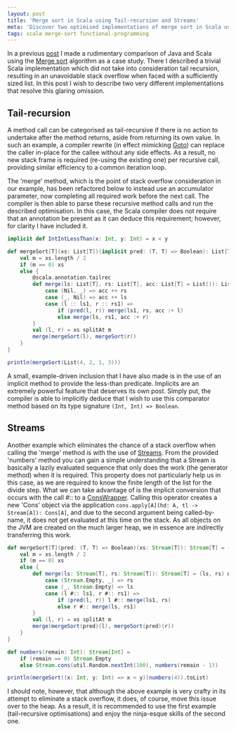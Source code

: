 ```yaml
---
layout: post
title: 'Merge sort in Scala using Tail-recursion and Streams'
meta: 'Discover two optimised implementations of merge sort in Scala using tail recursion and streams, complete with detailed code examples and explanations.'
tags: scala merge-sort functional-programming
---
```


In a previous [post](/posts/merge-sort-comparison-in-java-and-scala/) I made a rudimentary comparison of Java and Scala using the [Merge sort](http://en.wikipedia.org/wiki/Merge_sort) algorithm as a case study.
There I described a trivial Scala implementation which did not take into consideration tail recursion, resulting in an unavoidable stack overflow when faced with a sufficiently sized list.
In this post I wish to describe two very different implementations that resolve this glaring omission.

<!--more-->

## Tail-recursion

A method call can be categorised as tail-recursive if there is no action to undertake after the method returns, aside from returning its own value.
In such an example, a compiler rewrite (in effect mimicking [Goto](http://en.wikipedia.org/wiki/Goto)) can replace the caller in-place for the callee without any side effects.
As a result, no new stack frame is required (re-using the existing one) per recursive call, providing similar efficiency to a common iteration loop.

The 'merge' method, which is the point of stack overflow consideration in our example, has been refactored below to instead use an accumulator parameter, now completing all required work before the next call.
The compiler is then able to parse these recursive method calls and run the described optimisation.
In this case, the Scala compiler does not require that an annotation be present as it can deduce this requirement; however, for clarity I have included it.

```scala
implicit def IntIntLessThan(x: Int, y: Int) = x < y

def mergeSort[T](xs: List[T])(implicit pred: (T, T) => Boolean): List[T] = {
    val m = xs.length / 2
    if (m == 0) xs
    else {
        @scala.annotation.tailrec
        def merge(ls: List[T], rs: List[T], acc: List[T] = List()): List[T] = (ls, rs) match {
            case (Nil, _) => acc ++ rs
            case (_, Nil) => acc ++ ls
            case (l :: ls1, r :: rs1) =>
                if (pred(l, r)) merge(ls1, rs, acc :+ l)
                else merge(ls, rs1, acc :+ r)
        }
        val (l, r) = xs splitAt m
        merge(mergeSort(l), mergeSort(r))
    }
}

println(mergeSort(List(4, 2, 1, 3)))
```

A small, example-driven inclusion that I have also made is in the use of an implicit method to provide the less-than predicate.
Implicits are an extremely powerful feature that deserves its own post.
Simply put, the compiler is able to implicitly deduce that I wish to use this comparator method based on its type signature `(Int, Int) => Boolean`.

## Streams

Another example which eliminates the chance of a stack overflow when calling the 'merge' method is with the use of [Streams](http://www.scala-lang.org/api/current/index.html#scala.collection.immutable.Stream).
From the provided 'numbers' method you can gain a simple understanding that a Stream is basically a lazily evaluated sequence that only does the work (the generator method) when it is required.
This property does not particularly help us in this case, as we are required to know the finite length of the list for the divide step.
What we can take advantage of is the implicit conversion that occurs with the call #:: to a [ConsWrapper](http://www.scala-lang.org/api/current/index.html#scala.collection.immutable.Stream$$ConsWrapper).
Calling this operator creates a new 'Cons' object via the application `cons.apply[A](hd: A, tl -> Stream[A]): Cons[A]`, and due to the second argument being called-by-name, it does not get evaluated at this time on the stack.
As all objects on the JVM are created on the much larger heap, we in essence are indirectly transferring this work.

```scala
def mergeSort[T](pred: (T, T) => Boolean)(xs: Stream[T]): Stream[T] = {
    val m = xs.length / 2
    if (m == 0) xs
    else {
        def merge(ls: Stream[T], rs: Stream[T]): Stream[T] = (ls, rs) match {
            case (Stream.Empty, _) => rs
            case (_, Stream.Empty) => ls
            case (l #:: ls1, r #:: rs1) =>
                if (pred(l, r)) l #:: merge(ls1, rs)
                else r #:: merge(ls, rs1)
        }
        val (l, r) = xs splitAt m
        merge(mergeSort(pred)(l), mergeSort(pred)(r))
    }
}

def numbers(remain: Int): Stream[Int] =
    if (remain == 0) Stream.Empty
    else Stream.cons(util.Random.nextInt(100), numbers(remain - 1))

println(mergeSort((x: Int, y: Int) => x < y)(numbers(4)).toList)
```

I should note, however, that although the above example is very crafty in its attempt to eliminate a stack overflow, it does, of course, move this issue over to the heap.
As a result, it is recommended to use the first example (tail-recursive optimisations) and enjoy the ninja-esque skills of the second one.
